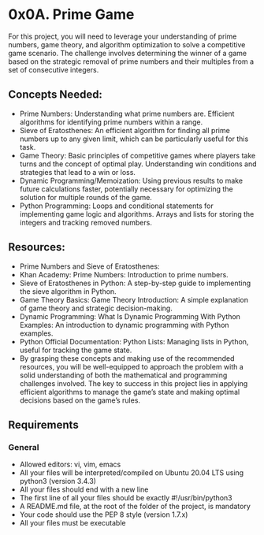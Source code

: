 # 0x0A. Prime Game
For this project, you will need to leverage your understanding of prime numbers, game theory, and algorithm optimization to solve a competitive game scenario. The challenge involves determining the winner of a game based on the strategic removal of prime numbers and their multiples from a set of consecutive integers.

## Concepts Needed:
- Prime Numbers: Understanding what prime numbers are.
Efficient algorithms for identifying prime numbers within a range.
- Sieve of Eratosthenes: An efficient algorithm for finding all prime numbers up to any given limit, which can be particularly useful for this task.
- Game Theory: Basic principles of competitive games where players take turns and the concept of optimal play. Understanding win conditions and strategies that lead to a win or loss.
- Dynamic Programming/Memoization: Using previous results to make future calculations faster, potentially necessary for optimizing the solution for multiple rounds of the game.
- Python Programming: Loops and conditional statements for implementing game logic and algorithms. Arrays and lists for storing the integers and tracking removed numbers.
## Resources:
- Prime Numbers and Sieve of Eratosthenes:
- Khan Academy: Prime Numbers: Introduction to prime numbers.
- Sieve of Eratosthenes in Python: A step-by-step guide to implementing the sieve algorithm in Python.
- Game Theory Basics: Game Theory Introduction: A simple explanation of game theory and strategic decision-making.
- Dynamic Programming: What Is Dynamic Programming With Python Examples: An introduction to dynamic programming with Python examples.
- Python Official Documentation: Python Lists: Managing lists in Python, useful for tracking the game state.
- By grasping these concepts and making use of the recommended resources, you will be well-equipped to approach the problem with a solid understanding of both the mathematical and programming challenges involved. The key to success in this project lies in applying efficient algorithms to manage the game’s state and making optimal decisions based on the game’s rules.

## Requirements
### General
- Allowed editors: vi, vim, emacs
- All your files will be interpreted/compiled on Ubuntu 20.04 LTS using python3 (version 3.4.3)
- All your files should end with a new line
- The first line of all your files should be exactly #!/usr/bin/python3
- A README.md file, at the root of the folder of the project, is mandatory
- Your code should use the PEP 8 style (version 1.7.x)
- All your files must be executable